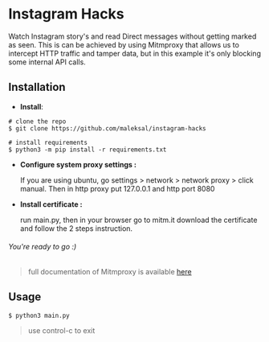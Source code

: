 # Instagram Hacks

Watch Instagram story's and read Direct messages without getting marked as seen. This is can be achieved by using Mitmproxy that allows us to intercept HTTP traffic and tamper data, but in this example it's only blocking some internal API calls.

## Installation

* **Install**:

```console
# clone the repo
$ git clone https://github.com/maleksal/instagram-hacks

# install requirements
$ python3 -m pip install -r requirements.txt

```

- **Configure system proxy settings :**

  If you are using ubuntu, go settings > network > network proxy > click manual. Then in http proxy put 127.0.0.1 and http port  8080

* **Install certificate :**

  run main.py, then in your browser go to mitm.it download the certificate and follow the 2 steps instruction.

###### You're ready to go :)

> full documentation of Mitmproxy is available [here](https://github.com/mitmproxy/mitmproxy)

## Usage

```console
$ python3 main.py
```

> use control-c to exit



